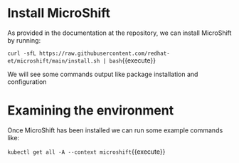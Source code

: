 # Install MicroShift

As provided in the documentation at the repository, we can install MicroShift by running:

`curl -sfL https://raw.githubusercontent.com/redhat-et/microshift/main/install.sh | bash`{{execute}}

We will see some commands output like package installation and configuration
# Examining the environment

Once MicroShift has been installed we can run some example commands like:

`kubectl get all -A --context microshift`{{execute}}
